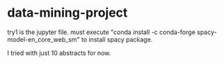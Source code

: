 # data-mining-project


try1 is the jupyter file. must execute "conda install -c conda-forge spacy-model-en_core_web_sm" to install spacy package.

I tried with just 10 abstracts for now.
